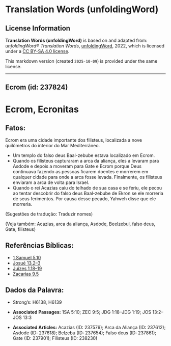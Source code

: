 # Translation Words (unfoldingWord)

## License Information

**Translation Words (unfoldingWord)** is based on and adapted from: _unfoldingWord® Translation Words_, [unfoldingWord](https://unfoldingword.org/utw), 2022, which is licensed under a [CC BY-SA 4.0 license](https://creativecommons.org/licenses/by-sa/4.0/legalcode.en).

This markdown version (created `2025-10-09`) is provided under the same license.



--------------------------------

## Ecrom (id: 237824)

Ecrom, Ecronitas
================

Fatos:
------

Ecrom era uma cidade importante dos filisteus, localizada a nove quilômetros do interior do Mar Mediterrâneo.

* Um templo do falso deus Baal\-zebube estava localizado em Ecrom.
* Quando os filisteus capturaram a arca da aliança, eles a levaram para Asdode e depois a moveram para Gate e Ecrom porque Deus continuava fazendo as pessoas ficarem doentes e morrerem em qualquer cidade para onde a arca fosse levada. Finalmente, os filisteus enviaram a arca de volta para Israel.
* Quando o rei Acazias caiu do telhado de sua casa e se feriu, ele pecou ao tentar descobrir do falso deus Baal\-zebube de Ekron se ele morreria de seus ferimentos. Por causa desse pecado, Yahweh disse que ele morreria.

(Sugestões de tradução: Traduzir nomes)

(Veja também: Acazias, arca da aliança, Asdode, Beelzebul, falso deus, Gate, filisteus)

Referências Bíblicas:
---------------------

* [1 Samuel 5\.10](https://ref.ly/1Sam5:10)
* [Josué 13\.2–3](https://ref.ly/Josh13:2-Josh13:3)
* [Juízes 1\.18–19](https://ref.ly/Judg1:18-Judg1:19)
* [Zacarias 9\.5](https://ref.ly/Zech9:5)

Dados da Palavra:
-----------------

* Strong’s: H6138, H6139

* **Associated Passages:** 1SA 5:10; ZEC 9:5; JDG 1:18–JDG 1:19; JOS 13:2–JOS 13:3
* **Associated Articles:** Acazias (ID: 237579); Arca da Aliança (ID: 237612); Asdode (ID: 237618); Belzebu (ID: 237654); Falso deus (ID: 237861); Gate (ID: 237901); Filisteus (ID: 238230)

